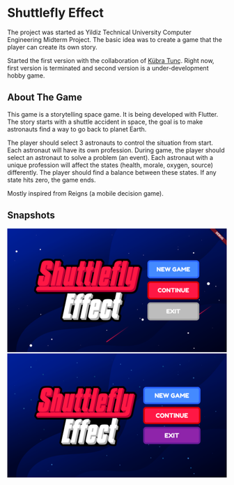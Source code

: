 # Shuttlefly Effect

The project was started as Yildiz Technical University Computer Engineering Midterm Project. The basic idea was to create a game that the player can create its own story.

Started the first version with the collaboration of [Kübra Tunç](https://github.com/kubratunc). Right now, first version is terminated and second version is a under-development hobby game.

## About The Game

This game is a storytelling space game. It is being developed with Flutter. The story starts with a shuttle accident in space, the goal is to make astronauts find a way to go back to planet Earth.

The player should select 3 astronauts to control the situation from start. Each astronaut will have its own profession. During game, the player should select an astronaut to solve a problem (an event). Each astronaut with a unique profession will affect the states (health, morale, oxygen, source) differently. The player should find a balance between these states. If any state hits zero, the game ends.

Mostly inspired from Reigns (a mobile decision game).

## Snapshots

![SE Home Screen V1](images/v1/AEN-se-v1-1.png) ![SE Home Screen V2](images/v2/AEN-se-v2-1.png)

